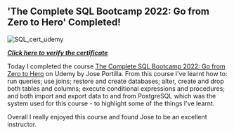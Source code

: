 ## 'The Complete SQL Bootcamp 2022: Go from Zero to Hero' Completed!

![SQL_cert_udemy](https://user-images.githubusercontent.com/105367716/169577101-41602f4d-9a52-4c0e-99b6-553d45098e0a.jpg)

[__*Click here to verify the certificate*__](https://www.udemy.com/certificate/UC-7ac1e6c7-a6d5-43c0-afd5-5a3e5b9e2640/)

Today I completed the course [The Complete SQL Bootcamp 2022: Go from Zero to Hero](https://www.udemy.com/course/the-complete-sql-bootcamp/) on Udemy by Jose Portilla. From this course I've learnt how to: run queries; use joins; restore and create databases; alter, create and drop both tables and columns; execute conditional expressions and procedures; and both import and export data to and from PostgreSQL which was the system used for this course - to highlight some of the things I've learnt.

Overall I really enjoyed this course and found Jose to be an excellent instructor.
